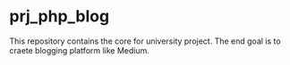 # prj_php_blog
This repository contains the core for university project. The end goal is to craete blogging platform like Medium.
